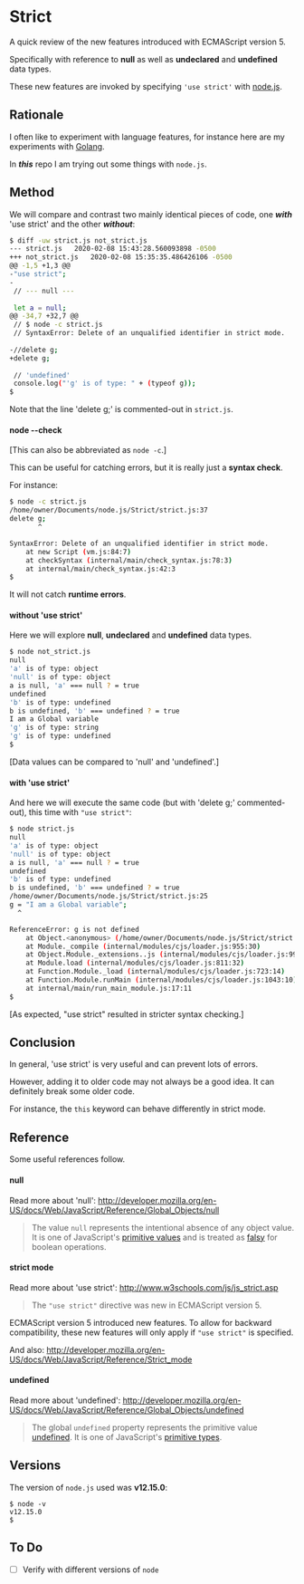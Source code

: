 # Strict

A quick review of the new features introduced with ECMAScript version 5.

Specifically with reference to __null__ as well as __undeclared__ and __undefined__ data types.

These new features are invoked by specifying `'use strict'` with [node.js](http://nodejs.org/).

## Rationale

I often like to experiment with language features, for instance here are my experiments with
[Golang](http://github.com/mramshaw/Golang).

In ___this___ repo I am trying out some things with `node.js`.

## Method

We will compare and contrast two mainly identical pieces of code, one ___with___ 'use strict'
and the other ___without___:

```bash
$ diff -uw strict.js not_strict.js 
--- strict.js	2020-02-08 15:43:28.560093898 -0500
+++ not_strict.js	2020-02-08 15:35:35.486426106 -0500
@@ -1,5 +1,3 @@
-"use strict";
-
 // --- null ---
 
 let a = null;
@@ -34,7 +32,7 @@
 // $ node -c strict.js
 // SyntaxError: Delete of an unqualified identifier in strict mode.
 
-//delete g;
+delete g;
 
 // 'undefined'
 console.log("'g' is of type: " + (typeof g));
$
```

Note that the line 'delete g;' is commented-out in `strict.js`.

#### node --check

[This can also be abbreviated as `node -c`.]

This can be useful for catching errors, but it is really just a __syntax check__.

For instance:

```bash
$ node -c strict.js
/home/owner/Documents/node.js/Strict/strict.js:37
delete g;
       ^

SyntaxError: Delete of an unqualified identifier in strict mode.
    at new Script (vm.js:84:7)
    at checkSyntax (internal/main/check_syntax.js:78:3)
    at internal/main/check_syntax.js:42:3
$
```

It will not catch __runtime errors__.

#### without 'use strict'

Here we will explore __null__, __undeclared__ and __undefined__ data types.

```bash
$ node not_strict.js
null
'a' is of type: object
'null' is of type: object
a is null, 'a' === null ? = true
undefined
'b' is of type: undefined
b is undefined, 'b' === undefined ? = true
I am a Global variable
'g' is of type: string
'g' is of type: undefined
$
```

[Data values can be compared to 'null' and 'undefined'.]

#### with 'use strict'

And here we will execute the same code (but with 'delete g;' commented-out),
this time with `"use strict"`:

```bash
$ node strict.js
null
'a' is of type: object
'null' is of type: object
a is null, 'a' === null ? = true
undefined
'b' is of type: undefined
b is undefined, 'b' === undefined ? = true
/home/owner/Documents/node.js/Strict/strict.js:25
g = "I am a Global variable";
  ^

ReferenceError: g is not defined
    at Object.<anonymous> (/home/owner/Documents/node.js/Strict/strict.js:25:3)
    at Module._compile (internal/modules/cjs/loader.js:955:30)
    at Object.Module._extensions..js (internal/modules/cjs/loader.js:991:10)
    at Module.load (internal/modules/cjs/loader.js:811:32)
    at Function.Module._load (internal/modules/cjs/loader.js:723:14)
    at Function.Module.runMain (internal/modules/cjs/loader.js:1043:10)
    at internal/main/run_main_module.js:17:11
$
```

[As expected, "use strict" resulted in stricter syntax checking.]

## Conclusion

In general, 'use strict' is very useful and can prevent lots of errors.

However, adding it to older code may not always be a good idea. It can
definitely break some older code.

For instance, the `this` keyword can behave differently in strict mode.

## Reference

Some useful references follow.

#### null

Read more about 'null': http://developer.mozilla.org/en-US/docs/Web/JavaScript/Reference/Global_Objects/null

> The value `null` represents the intentional absence of any object value.
> It is one of JavaScript's [primitive values](http://developer.mozilla.org/en-US/docs/Glossary/Primitive)
> and is treated as [falsy](http://developer.mozilla.org/en-US/docs/Glossary/Falsy) for boolean operations.

#### strict mode

Read more about 'use strict': http://www.w3schools.com/js/js_strict.asp

> The `"use strict"` directive was new in ECMAScript version 5.

ECMAScript version 5 introduced new features. To allow for backward compatibility, these new features will
only apply if `"use strict"` is specified.

And also: http://developer.mozilla.org/en-US/docs/Web/JavaScript/Reference/Strict_mode

#### undefined

Read more about 'undefined': http://developer.mozilla.org/en-US/docs/Web/JavaScript/Reference/Global_Objects/undefined

> The global `undefined` property represents the primitive value [undefined](http://developer.mozilla.org/en-US/docs/Glossary/Undefined).
> It is one of JavaScript's [primitive types](http://developer.mozilla.org/en-US/docs/Glossary/Primitive).

## Versions

The version of `node.js` used was __v12.15.0__:

```
$ node -v
v12.15.0
$
```

## To Do

- [ ] Verify with different versions of `node`
